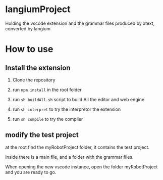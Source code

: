 # langiumProject

Holding the vscode extension and the grammar files produced by xtext, converted by langium

# How to use

## Install the extension

1. Clone the repository

2. run `npm install` in the root folder

3. run `sh buildAll.sh` script to build All the editor and web engine

4. run `sh interpret` to try the interpretor the extension

5. run `sh compile` to try the compiler 

## modify the test project

at the root find the myRobotProject folder, it contains the test project.

Inside there is a main file, and a folder with the grammar files.

When opening the new vscode instance, open the folder myRobotProject and you are ready to go.